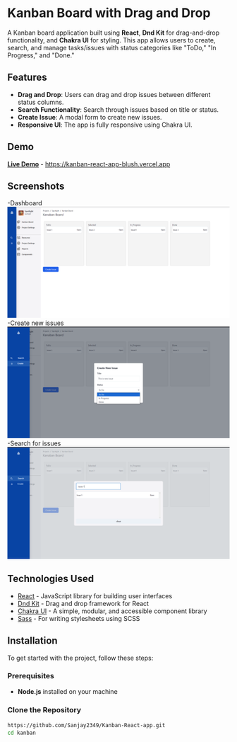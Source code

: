
# Kanban Board with Drag and Drop

A Kanban board application built using **React**, **Dnd Kit** for drag-and-drop functionality, and **Chakra UI** for styling. This app allows users to create, search, and manage tasks/issues with status categories like "ToDo," "In Progress," and "Done."

## Features

- **Drag and Drop**: Users can drag and drop issues between different status columns.
- **Search Functionality**: Search through issues based on title or status.
- **Create Issue**: A modal form to create new issues.
- **Responsive UI**: The app is fully responsive using Chakra UI.

## Demo

**[Live Demo](#)** - https://kanban-react-app-blush.vercel.app

## Screenshots
-Dashboard
![Dashboard](https://github.com/Sanjay2349/Kanban-React-App/blob/main/assets/screen-2.png)
-Create new issues
![Create new Issues](https://github.com/Sanjay2349/Kanban-React-app/blob/main/assets/screen-1.png)
-Search for issues
![Search for issues](https://github.com/Sanjay2349/Kanban-React-app/blob/main/assets/screen-3.png)


## Technologies Used

- [React](https://reactjs.org/) - JavaScript library for building user interfaces
- [Dnd Kit](https://dndkit.com/) - Drag and drop framework for React
- [Chakra UI](https://chakra-ui.com/) - A simple, modular, and accessible component library
- [Sass](https://sass-lang.com/) - For writing stylesheets using SCSS

## Installation

To get started with the project, follow these steps:

### Prerequisites

- **Node.js** installed on your machine

### Clone the Repository

```bash
https://github.com/Sanjay2349/Kanban-React-app.git
cd kanban
